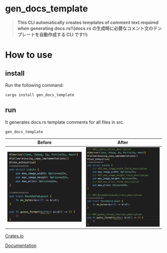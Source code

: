 # gen_docs_template

> **This CLI automatically creates templates of comment text required when generating docs.rs!!(docs.rs の生成時に必要なコメント文のテンプレートを自動作成する CLI です!!)**

# How to use

## install

Run the following command:

```
cargo install gen_docs_template
```

## run

It generates docs.rs template comments for all files in src.

```
gen_docs_template
```

| Before                                         | After                                         |
| ---------------------------------------------- | --------------------------------------------- |
| <img src="img/example-before.png" width="300"> | <img src="img/example-after.png" width="300"> |

[Crates.io](https://crates.io/crates/gen_docs_template)

[Documentation](https://docs.rs/typo_checker/0.0.5/gen_docs_template/)
